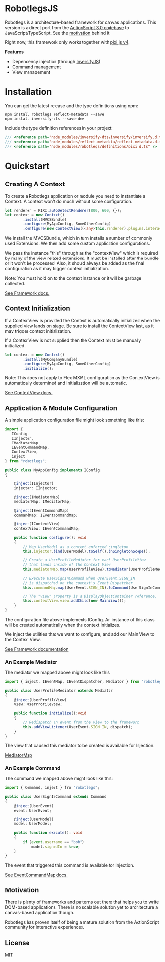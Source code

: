RobotlegsJS
===

Robotlegs is a architecture-based framework for canvas applications. This
version is a direct port from the [ActionScript 3.0
codebase](https://github.com/robotlegs/robotlegs-framework) to
JavaScript/TypeScript. See the [motivation](#motivation) behind it.

Right now, this framework only works together with
[pixi.js v4](https://github.com/pixijs/pixi.js).

**Features**

- Dependency injection (through [InversifyJS](https://github.com/inversify/InversifyJS))
- Command management
- View management

Installation
===

You can get the latest release and the type definitions using npm:

```
npm install robotlegs reflect-metadata --save
npm install inversify-dts --save-dev
```

Include the type definition references in your project:

```ts
/// <reference path="node_modules/inversify-dts/inversify/inversify.d.ts" />
/// <reference path="node_modules/reflect-metadata/reflect-metadata.d.ts" />
/// <reference path="node_modules/robotlegs/definitions/pixi.d.ts" />
```

Quickstart
===

## Creating A Context

To create a Robotlegs application or module you need to instantiate a Context. A
context won't do much without some configuration.

```ts
let renderer = PIXI.autoDetectRenderer(800, 600, {});
let context = new Context()
        .install(MVCSBundle)
        .configure(MyAppConfig, SomeOtherConfig)
        .configure(new ContextView((<any>this.renderer).plugins.interaction));
```

We install the MVCSBundle, which in turn installs a number of commonly used
Extensions. We then add some custom application configurations.

We pass the instance "this" through as the "contextView" which is required by
many of the view related extensions. It must be installed after the bundle or it
won't be processed. Also, it should always be added as the final configuration
as it may trigger context initialization.

Note: You must hold on to the context instance or it will be garbage collected.

[See Framework docs.](docs/robotlegs/framework)

## Context Initialization

If a ContextView is provided the Context is automatically initialized when the
supplied view lands on stage. Be sure to install the ContextView last, as it may
trigger context initialization.

If a ContextView is not supplied then the Context must be manually initialized.

```ts
let context = new Context()
        .install(MyCompanyBundle)
        .configure(MyAppConfig, SomeOtherConfig)
        .initialize();
```

Note: This does not apply to Flex MXML configuration as the ContextView is
automatically determined and initialization will be automatic.

[See ContextView docs.](docs/robotlegs/extensions/contextView)

## Application & Module Configuration

A simple application configuration file might look something like this:

```ts
import {
   IConfig,
   IInjector,
   IMediatorMap,
   IEventCommandMap,
   ContextView,
   inject
} from "robotlegs";

public class MyAppConfig implements IConfig
{

    @inject(IInjector)
    injector: IInjector;

    @inject(IMediatorMap)
    mediatorMap: IMediatorMap;

    @inject(IEventCommandMap)
    commandMap: IEventCommandMap;

    @inject(IContextView)
    contextView: IEventCommandMap;

    public function configure(): void
    {
        // Map UserModel as a context enforced singleton
        this.injector.bind(UserModel).toSelf().inSingletonScope();

        // Create a UserProfileMediator for each UserProfileView
        // that lands inside of the Context View
        this.mediatorMap.map(UserProfileView).toMediator(UserProfileMediator);

        // Execute UserSignInCommand when UserEvent.SIGN_IN
        // is dispatched on the context's Event Dispatcher
        this.commandMap.map(UserEvent.SIGN_IN).toCommand(UserSignInCommand);

        // The "view" property is a DisplayObjectContainer reference.
        this.contextView.view.addChild(new MainView());
    }
}
```

The configuration file above implements IConfig. An instance of this class will
be created automatically when the context initializes.

We Inject the utilities that we want to configure, and add our Main View to the
Context View.

[See Framework documentation](docs/robotlegs/framework)

### An Example Mediator

The mediator we mapped above might look like this:

```ts
import { inject, IEventMap, IEventDispatcher, Mediator } from "robotlegs";

public class UserProfileMediator extends Mediator
{
    @inject(UserProfileView)
    view: UserProfileView;

    public function initialize():void
    {
        // Redispatch an event from the view to the framework
        this.addViewListener(UserEvent.SIGN_IN, dispatch);
    }
}
```

The view that caused this mediator to be created is available for Injection.

[MediatorMap](https://github.com/robotlegs/robotlegs-framework/tree/master/src/robotlegs/bender/extensions/mediatorMap)

### An Example Command

The command we mapped above might look like this:

```ts
import { Command, inject } fro "robotlegs";

public class UserSignInCommand extends Command
{
    @inject(UserEvent)
    event: UserEvent;

    @inject(UserModel)
    model: UserModel;

    public function execute(): void
    {
        if (event.username == "bob")
            model.signedIn = true;
    }
}
```

The event that triggered this command is available for Injection.

[See EventCommandMap docs.](docs/robotlegs/extensions/eventCommandMap)

Motivation
---

There is plenty of frameworks and patterns out there that helps you to write
DOM-based applications. There is no scalable solution yet to architecture a
canvas-based application though.

Robotlegs has proven itself of being a mature solution from the ActionScript
community for interactive experiences.

License
---

[MIT](LICENSE.md)
